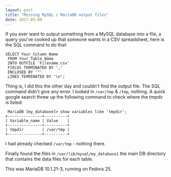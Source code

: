 ```yaml
---
layout: post
title: "Missing MySQL / MariaDB output files"
date: 2017-05-09
---
```

If you ever want to output something from a MySQL database into a file, a query you've cooked up that someone wants in a CSV spreadsheet, here is the SQL command to do that: 
```
SELECT Your_Column_Name
 FROM Your_Table_Name
 INTO OUTFILE 'Filename.csv'
 FIELDS TERMINATED BY ','
 ENCLOSED BY '"'
 LINES TERMINATED BY '\n';
```
Thing is, I did this the other day and couldn't find the output file. The SQL command didn't give any error. I looked in `/var/tmp` & `/tmp`, nothing. 
A quick google search threw up the following command to check where the tmpdir is listed:
```
 MariaDB [my_database]> show variables like 'tmpdir';
+---------------+----------+
| Variable_name | Value    |
+---------------+----------+
| tmpdir        | /var/tmp |
+---------------+----------+
```
I had already checked `/var/tmp` - nothing there. 

Finally found the files in ```/var/lib/mysql/my_database1``` the main DB directory that contains the data files for each table.

This was MariaDB 10.1.21-3, running on Fedora 25. 
